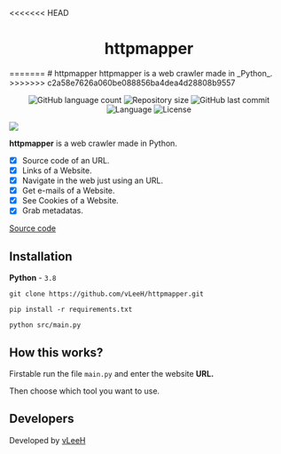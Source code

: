 <<<<<<< HEAD
<h1 align="center">httpmapper</h1>
=======
# httpmapper
httpmapper is a web crawler made in _Python_.
>>>>>>> c2a58e7626a060be088856ba4dea4d28808b9557

<p align="center">
   <img alt="GitHub language count" src="https://img.shields.io/github/languages/count/vleeh/MailBrute-Py">

   <img alt="Repository size" src="https://img.shields.io/github/repo-size/vleeh/MailBrute-Py">

   <img alt="GitHub last commit" src="https://img.shields.io/github/last-commit/vleeh/MailBrute-Py">

   <img alt="Language" src="https://img.shields.io/badge/Python-3.7%20%7C%203.8-blue.svg"> 
    
   <img alt="License" src="https://img.shields.io/github/license/vLeeH/Mail-Bruteforce.svg">
</p>

<img align="center" src="https://github.com/vleeh/httpmapper/.github/example.png">

**httpmapper** is a web crawler made in Python.
- [X] Source code of an URL.
- [X] Links of a Website.
- [X] Navigate in the web just using an URL.
- [X] Get e-mails of a Website.
- [X] See Cookies of a Website.
- [X] Grab metadatas.

<a href="https://github.com/vLeeH/httpmapper/blob/main/src/httpmapper.py">Source code</a>

## Installation
**Python** - `3.8` 
```
git clone https://github.com/vLeeH/httpmapper.git 
```
```
pip install -r requirements.txt
```
```
python src/main.py
```

## How this works? 
Firstable run the file `main.py` and enter the website **URL.**

Then choose which tool you want to use.

## Developers 
Developed by <a href="https://github.com/vleeh">vLeeH</a>
